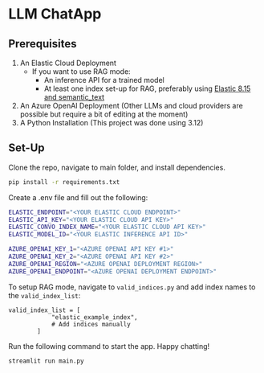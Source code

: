 # LLM ChatApp 

## Prerequisites 

1. An Elastic Cloud Deployment 
    * If you want to use RAG mode: 
        * An inference API for a trained model 
        * At least one index set-up for RAG, preferably using [Elastic 8.15 and semantic_text](https://www.linkedin.com/pulse/search-elastic-815-building-rag-extremely-quickly-without-choong-p0pvc/?trackingId=OAZFvBapTmuC22IjIoIoJQ%3D%3D)
2. An Azure OpenAI Deployment (Other LLMs and cloud providers are possible but require a bit of editing at the moment)
3. A Python Installation (This project was done using 3.12)

## Set-Up 

Clone the repo, navigate to main folder, and install dependencies.
```bash
pip install -r requirements.txt
```

Create a .env file and fill out the following:

```bash
ELASTIC_ENDPOINT="<YOUR ELASTIC CLOUD ENDPOINT>"
ELASTIC_API_KEY="<YOUR ELASTIC CLOUD API KEY>"
ELASTIC_CONVO_INDEX_NAME="<YOUR ELASTIC CLOUD API KEY>"
ELASTIC_MODEL_ID="<YOUR ELASTIC INFERENCE API ID>"

AZURE_OPENAI_KEY_1="<AZURE OPENAI API KEY #1>"
AZURE_OPENAI_KEY_2="<AZURE OPENAI API KEY #2>"
AZURE_OPENAI_REGION="<AZURE OPENAI DEPLOYMENT REGION>"
AZURE_OPENAI_ENDPOINT="<AZURE OPENAI DEPLOYMENT ENDPOINT>"
```

To setup RAG mode, navigate to `valid_indices.py` and add index names to the `valid_index_list`:
```
valid_index_list = [
            "elastic_example_index",
            # Add indices manually
        ]
```

Run the following command to start the app. Happy chatting!
```
streamlit run main.py
```